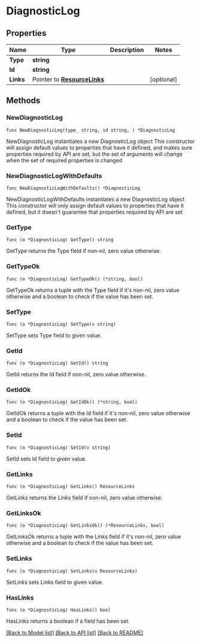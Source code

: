 # DiagnosticLog

## Properties

Name | Type | Description | Notes
------------ | ------------- | ------------- | -------------
**Type** | **string** |  | 
**Id** | **string** |  | 
**Links** | Pointer to [**ResourceLinks**](ResourceLinks.md) |  | [optional] 

## Methods

### NewDiagnosticLog

`func NewDiagnosticLog(type_ string, id string, ) *DiagnosticLog`

NewDiagnosticLog instantiates a new DiagnosticLog object
This constructor will assign default values to properties that have it defined,
and makes sure properties required by API are set, but the set of arguments
will change when the set of required properties is changed

### NewDiagnosticLogWithDefaults

`func NewDiagnosticLogWithDefaults() *DiagnosticLog`

NewDiagnosticLogWithDefaults instantiates a new DiagnosticLog object
This constructor will only assign default values to properties that have it defined,
but it doesn't guarantee that properties required by API are set

### GetType

`func (o *DiagnosticLog) GetType() string`

GetType returns the Type field if non-nil, zero value otherwise.

### GetTypeOk

`func (o *DiagnosticLog) GetTypeOk() (*string, bool)`

GetTypeOk returns a tuple with the Type field if it's non-nil, zero value otherwise
and a boolean to check if the value has been set.

### SetType

`func (o *DiagnosticLog) SetType(v string)`

SetType sets Type field to given value.


### GetId

`func (o *DiagnosticLog) GetId() string`

GetId returns the Id field if non-nil, zero value otherwise.

### GetIdOk

`func (o *DiagnosticLog) GetIdOk() (*string, bool)`

GetIdOk returns a tuple with the Id field if it's non-nil, zero value otherwise
and a boolean to check if the value has been set.

### SetId

`func (o *DiagnosticLog) SetId(v string)`

SetId sets Id field to given value.


### GetLinks

`func (o *DiagnosticLog) GetLinks() ResourceLinks`

GetLinks returns the Links field if non-nil, zero value otherwise.

### GetLinksOk

`func (o *DiagnosticLog) GetLinksOk() (*ResourceLinks, bool)`

GetLinksOk returns a tuple with the Links field if it's non-nil, zero value otherwise
and a boolean to check if the value has been set.

### SetLinks

`func (o *DiagnosticLog) SetLinks(v ResourceLinks)`

SetLinks sets Links field to given value.

### HasLinks

`func (o *DiagnosticLog) HasLinks() bool`

HasLinks returns a boolean if a field has been set.


[[Back to Model list]](../README.md#documentation-for-models) [[Back to API list]](../README.md#documentation-for-api-endpoints) [[Back to README]](../README.md)


